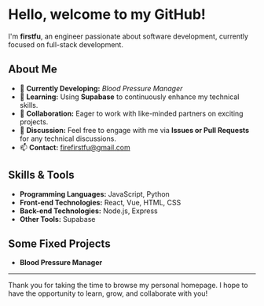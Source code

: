 # Hello, welcome to my GitHub!

I'm **firstfu**, an engineer passionate about software development, currently focused on full-stack development.

## About Me

- 🔭 **Currently Developing:** *Blood Pressure Manager*
- 🌱 **Learning:** Using **Supabase** to continuously enhance my technical skills.
- 👯 **Collaboration:** Eager to work with like-minded partners on exciting projects.
- 💬 **Discussion:** Feel free to engage with me via **Issues or Pull Requests** for any technical discussions.
- 📫 **Contact:** [firefirstfu@gmail.com](mailto:firefirstfu@gmail.com)

## Skills & Tools

- **Programming Languages:** JavaScript, Python  
- **Front-end Technologies:** React, Vue, HTML, CSS  
- **Back-end Technologies:** Node.js, Express  
- **Other Tools:** Supabase


## Some Fixed Projects

- **Blood Pressure Manager**

---

Thank you for taking the time to browse my personal homepage. I hope to have the opportunity to learn, grow, and collaborate with you!
